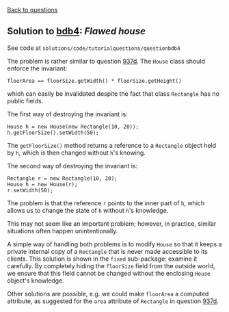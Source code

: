 [Back to questions](../README.md)

## Solution to [bdb4](../questions/bdb4.md): *Flawed house*

See code at `solutions/code/tutorialquestions/questionbdb4`

The problem is rather similar to question [937d](937d.md).  The `House` class should
enforce the invariant:

```
floorArea == floorSize.getWidth() * floorSize.getHeight()
```

which can easily be invalidated despite the fact that class `Rectangle` has no
public fields.

The first way of destroying the invariant is:

```
House h = new House(new Rectangle(10, 20));
h.getFloorSize().setWidth(50);
```

The `getFloorSize()` method returns a reference to a `Rectangle`
object held by `h`, which is then changed without `h`'s knowing.

The second way of destroying the invariant is:

```
Rectangle r = new Rectangle(10, 20);
House h = new House(r);
r.setWidth(50);
```

The problem is that the reference `r` points to the inner part of `h`,
which allows us to change the state of `h` without `h`'s knowledge.

This may not seem like an important problem; however, in practice, similar situations often happen unintentionally.

A simple way of handling both problems is to modify `House` so that it keeps a private
internal copy of a `Rectangle` that is never made accessible to its clients.  This
solution is shown in the `fixed` sub-package: examine it carefully.  By completely
hiding the `floorSize` field from the outside world, we ensure that this field cannot
be changed without the enclosing `House` object's knowledge.

Other solutions are possible, e.g. we could make `floorArea` a computed attribute,
as suggested for the `area` attribute of `Rectangle` in question [937d](937d.md).
